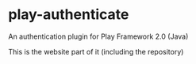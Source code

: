 play-authenticate
=================

An authentication plugin for Play Framework 2.0 (Java)

This is the website part of it (including the repository)
